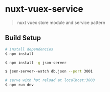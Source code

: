 # nuxt-vuex-service

> nuxt vuex store module and service pattern

## Build Setup

```bash
# install dependencies
$ npm install

$ npm install -g json-server

$ json-server--watch db.json --port 3001

# serve with hot reload at localhost:3000
$ npm run dev
```
